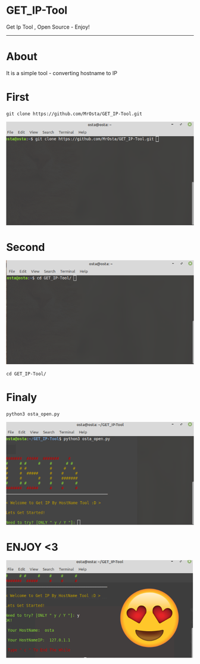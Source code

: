 # GET_IP-Tool
Get Ip Tool , Open Source -  Enjoy!










-----
# About

It is a simple tool - converting hostname to IP

# First

```
git clone https://github.com/MrOsta/GET_IP-Tool.git
```
<img src="https://raw.githubusercontent.com/MrOsta/GET_IP-Tool/master/Step-Photos/First.png"/>

# Second
<img src="https://github.com/MrOsta/GET_IP-Tool/blob/master/Step-Photos/Second.png"/>

```
cd GET_IP-Tool/
```


# Finaly

``` 
python3 osta_open.py

```
<img src="https://github.com/MrOsta/GET_IP-Tool/blob/master/Step-Photos/Finaly.png"/>


# ENJOY <3
<img src="https://raw.githubusercontent.com/MrOsta/GET_IP-Tool/master/enjoy.png"/>
